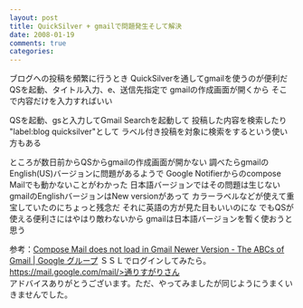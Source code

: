 ```yaml
---
layout: post
title: QuickSilver + gmailで問題発生そして解決
date: 2008-01-19
comments: true
categories:
---
```



ブログへの投稿を頻繁に行うとき
QuickSilverを通してgmailを使うのが便利だ
QSを起動、タイトル入力、e、送信先指定で
gmailの作成画面が開くから
そこで内容だけを入力すればいい

QSを起動、gsと入力してGmail Searchを起動して
投稿した内容を検索したり
"label:blog quicksilver"として
ラベル付き投稿を対象に検索をするという使い方もある

ところが数日前からQSからgmailの作成画面が開かない
調べたらgmailのEnglish(US)バージョンに問題があるようで
Google Notifierからのcompose Mailでも動かないことがわかった
日本語バージョンではその問題は生じない
gmailのEnglishバージョンはNew versionがあって
カラーラベルなどが使えて重宝していたのにちょっと残念だ
それに英語の方が見た目もいいのにな
でもQSが使える便利さにはやはり敵わないから
gmailは日本語バージョンを暫く使おうと思う

参考：[Compose Mail does not load in Gmail Newer Version - The ABCs of Gmail | Google グループ](http://groups.google.com/group/Gmail-ABCs/browse_thread/thread/78382b7f1d3e4e65/973e059de5760ece)
ＳＳＬでログインしてみたら。<br>https://mail.google.com/mail/>通りすがりさん<br>アドバイスありがとうございます。ただ、やってみましたが同じようにうまくいきませんでした。